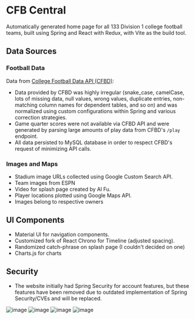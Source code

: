 # CFB Central

Automatically generated home page for all 133 Division 1 college football teams, built using Spring and React with Redux, with Vite as the build tool.

## Data Sources

### Football Data
Data from [College Football Data API (CFBD)](https://api.collegefootballdata.com/api/docs/?url=/api-docs.json):

- Data provided by CFBD was highly irregular (snake_case, camelCase, lots of missing data, null values, wrong values, duplicate entries, non-matching column names for dependent tables, and so on) and was normalized using custom configurations within Spring and various correction strategies.
- Game quarter scores were not available via CFBD API and were generated by parsing large amounts of play data from CFBD's `/play` endpoint.
- All data persisted to MySQL database in order to respect CFBD's request of minimizing API calls.

### Images and Maps
- Stadium image URLs collected using Google Custom Search API.
- Team images from ESPN
- Video for splash page created by Al Fu. 
- Player locations plotted using Google Maps API.
- Images belong to respective owners

## UI Components
- Material UI for navigation components.
- Customized fork of React Chrono for Timeline (adjusted spacing).
- Randomized catch-phrase on splash page (I couldn't decided on one)
- Charts.js for charts

## Security
- The website initially had Spring Security for account features, but these features have been removed due to outdated implementation of Spring Security/CVEs and will be replaced.

![image](https://github.com/user-attachments/assets/86435ae8-d1fd-415a-a0cd-bd453cde596e)
![image](https://github.com/user-attachments/assets/e7d4b404-2ce6-4288-a99b-0ed5723bf7e8)
![image](https://github.com/user-attachments/assets/e215d6ab-fe66-44fe-890c-5756530640dc)
![image](https://github.com/user-attachments/assets/60692b51-ddb9-4e2c-8687-e5c03308f8ff)


